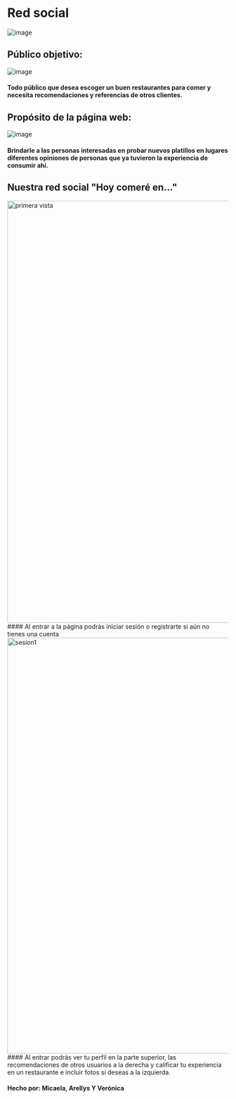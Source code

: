 # Red social
![image](https://user-images.githubusercontent.com/93934167/151588149-d9da0f2f-a8a1-404f-97b9-456a52d2a418.png)

## Público objetivo:
![image](https://user-images.githubusercontent.com/93934167/151588529-953bd184-6bdd-480c-b3db-53eddf44a1e9.png)
#### Todo público que desea escoger un buen restaurantes para comer y necesita recomendaciones y referencias de otros clientes.

## Propósito de la página web:
![image](https://user-images.githubusercontent.com/93934167/151588365-f6a1c236-860b-4ed8-83b1-0499346fe098.png)
#### Brindarle a las personas interesadas en probar nuevos platillos en lugares diferentes opiniones de personas que ya tuvieron la experiencia de consumir ahí.

## Nuestra red social "Hoy comeré en..."
<img width="959" alt="primera vista" src="https://user-images.githubusercontent.com/93934167/151588703-29c6102f-bbe9-458e-84b5-bf0d92b446fa.png">
#### Al entrar a la página podrás iniciar sesión o registrarte si aún no tienes una cuenta

<img width="945" alt="sesion1" src="https://user-images.githubusercontent.com/93934167/151589227-066ace98-d041-441c-9c7c-38abd8edec05.png">
#### Al entrar podrás ver tu perfil en la parte superior, las recomendaciones de otros usuarios a la derecha y calificar tu experiencia en un restaurante e incluir fotos si deseas a la izquierda.

#### Hecho por: Micaela, Arellys Y Verónica
